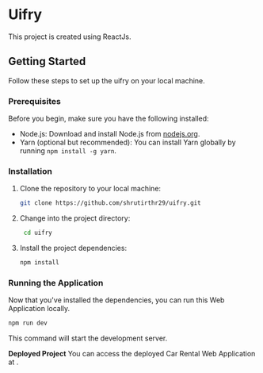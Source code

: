 # Uifry

This project is created using ReactJs.

## Getting Started

Follow these steps to set up the uifry on your local machine.

### Prerequisites

Before you begin, make sure you have the following installed:

- Node.js: Download and install Node.js from [nodejs.org](https://nodejs.org/).
- Yarn (optional but recommended): You can install Yarn globally by running `npm install -g yarn`.

### Installation

1. Clone the repository to your local machine:

   ```bash
   git clone https://github.com/shrutirthr29/uifry.git
   ```

2. Change into the project directory:

   ```bash
    cd uifry
   ```

3. Install the project dependencies:

   ```bash
   npm install
   ```

### Running the Application

Now that you've installed the dependencies, you can run this Web Application locally.

```bash
npm run dev
```

This command will start the development server. 

**Deployed Project**
You can access the deployed Car Rental Web Application at []().
